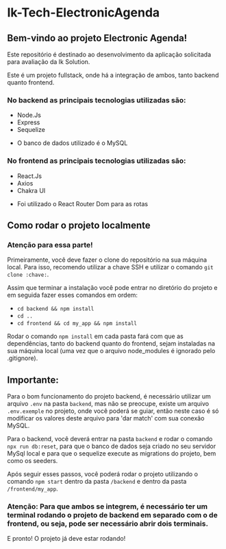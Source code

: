 # Ik-Tech-ElectronicAgenda

## Bem-vindo ao projeto Electronic Agenda!

Este repositório é destinado ao desenvolvimento da aplicação solicitada para avaliação da Ik Solution.

Este é um projeto fullstack, onde há a integração de ambos, tanto backend quanto frontend.

### No backend as principais tecnologias utilizadas são:
  - Node.Js
  - Express
  - Sequelize

* O banco de dados utilizado é o MySQL

### No frontend as principais tecnologias utilizadas são:
  - React.Js
  - Axios
  - Chakra UI

* Foi utilizado o React Router Dom para as rotas

## Como rodar o projeto localmente

### Atenção para essa parte!

Primeiramente, você deve fazer o clone do repositório na sua máquina local. Para isso, recomendo utilizar a chave SSH e utilizar o comando `git clone :chave:`.

Assim que terminar a instalação você pode entrar no diretório do projeto e em seguida fazer esses comandos em ordem:

  - `cd backend && npm install`
  - `cd ..`
  - `cd frontend && cd my_app && npm install`

Rodar o comando `npm install` em cada pasta fará com que as dependências, tanto do backend quanto do frontend, sejam instaladas na sua máquina local (uma vez que o arquivo node_modules é ignorado pelo .gitignore).

## Importante:

Para o bom funcionamento do projeto backend, é necessário utilizar um arquivo `.env` na pasta `backend`, mas não se preocupe, existe um arquivo `.env.exemple` no projeto, onde você poderá se guiar, então neste caso é só modificar os valores deste arquivo para 'dar match' com sua conexão MySQL.

Para o backend, você deverá entrar na pasta `backend` e rodar o comando `npx run db:reset`, para que o banco de dados seja criado no seu servidor MySql local e para que o sequelize execute as migrations do projeto, bem como os seeders.

Após seguir esses passos, você poderá rodar o projeto utilizando o comando `npm start` dentro da pasta `/backend` e dentro da pasta `/frontend/my_app`.

### Atenção: Para que ambos se integrem, é necessário ter um terminal rodando o projeto de backend em separado com o de frontend, ou seja, pode ser necessário abrir dois terminais.

E pronto! O projeto já deve estar rodando!
